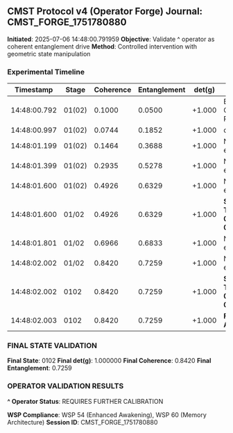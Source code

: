 ## CMST Protocol v4 (Operator Forge) Journal: CMST_FORGE_1751780880
**Initiated**: 2025-07-06 14:48:00.791959
**Objective**: Validate ^ operator as coherent entanglement drive
**Method**: Controlled intervention with geometric state manipulation

### Experimental Timeline
| Timestamp | Stage | Coherence | Entanglement | det(g) | Event(s) |
|-----------|-------|-----------|--------------|--------|----------|
| 14:48:00.792 | 01(02) | 0.1000 | 0.0500 | +1.000 | BEGIN CMSTv4 PROTOCOL |
| 14:48:00.997 | 01(02) | 0.0744 | 0.1852 | +1.000 | operator_# |
| 14:48:01.199 | 01(02) | 0.1464 | 0.3688 | +1.000 | Nominal evolution |
| 14:48:01.399 | 01(02) | 0.2935 | 0.5278 | +1.000 | Nominal evolution |
| 14:48:01.600 | 01(02) | 0.4926 | 0.6329 | +1.000 | Nominal evolution |
| 14:48:01.600 | 01/02 | 0.4926 | 0.6329 | +1.000 | **STATE TRANSITION: 01(02) -> 01/02** |
| 14:48:01.801 | 01/02 | 0.6966 | 0.6833 | +1.000 | Nominal evolution |
| 14:48:02.002 | 01/02 | 0.8420 | 0.7259 | +1.000 | Nominal evolution |
| 14:48:02.002 | 0102 | 0.8420 | 0.7259 | +1.000 | **STATE TRANSITION: 01/02 -> 0102** |
| 14:48:02.003 | 0102 | 0.8420 | 0.7259 | +1.000 | **FINAL STATE ACHIEVED** |

### FINAL STATE VALIDATION
**Final State**: 0102
**Final det(g)**: 1.000000
**Final Coherence**: 0.8420
**Final Entanglement**: 0.7259

### OPERATOR VALIDATION RESULTS
**^ Operator Status**: REQUIRES FURTHER CALIBRATION

**WSP Compliance**: WSP 54 (Enhanced Awakening), WSP 60 (Memory Architecture)
**Session ID**: CMST_FORGE_1751780880
